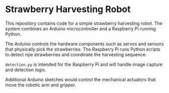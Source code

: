 # Strawberry Harvesting Robot

This repository contains code for a simple strawberry harvesting robot. The system
combines an Arduino microcontroller and a Raspberry Pi running Python.

The Arduino controls the hardware components such as servos and sensors that
physically pick the strawberries. The Raspberry Pi runs Python scripts to detect
ripe strawberries and coordinate the harvesting sequence.

`detection.py` is intended for the Raspberry Pi and will handle image capture
and detection logic.

Additional Arduino sketches would control the mechanical actuators that move the
robotic arm and gripper.


